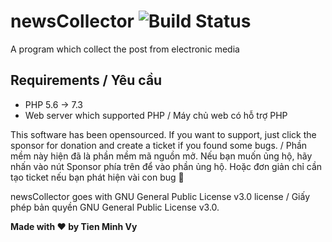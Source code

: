 # newsCollector ![Build Status](https://api.travis-ci.com/tienminhvy/newsCollector.svg?branch=master&status=passed)
A program which collect the post from electronic media

## Requirements / Yêu cầu

* PHP 5.6 -> 7.3
* Web server which supported PHP / Máy chủ web có hỗ trợ PHP

This software has been opensourced. If you want to support, just click the sponsor for donation and create a ticket if you found some bugs. / Phần mềm này hiện đã là phần mềm mã nguồn mở. Nếu bạn muốn ủng hộ, hãy nhấn vào nút Sponsor phía trên để vào phần ủng hộ. Hoặc đơn giản chỉ cần tạo ticket nếu bạn phát hiện vài con bug 🐛

newsCollector goes with GNU General Public License v3.0 license / Giấy phép bản quyền GNU General Public License v3.0.

**Made with ❤ by Tien Minh Vy**
